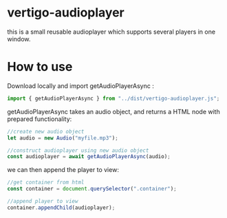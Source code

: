 # vertigo-audioplayer

this is a small reusable audioplayer which supports several players in one window.

# How to use

Download locally and import getAudioPlayerAsync :

```js
import { getAudioPlayerAsync } from "../dist/vertigo-audioplayer.js";
```

getAudioPlayerAsync takes an audio object, and returns a HTML node with prepared functionality:


```js
//create new audio object
let audio = new Audio("myfile.mp3");

//construct audioplayer using new audio object
const audioplayer = await getAudioPlayerAsync(audio);
```

we can then append the player to view:

```js
//get container from html
const container = document.querySelector(".container");

//append player to view
container.appendChild(audioplayer);
```

